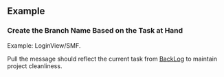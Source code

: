 <h2>Example</h2>

<h3>Create the Branch Name Based on the Task at Hand</h3>
<p>
    Example: LoginView/SMF.
</p>
<p>
    Pull the message should reflect the current task from <a href="https://github.com/users/NoentBerisha/projects/1/views/1">BackLog</a> to maintain project cleanliness.
</p>
